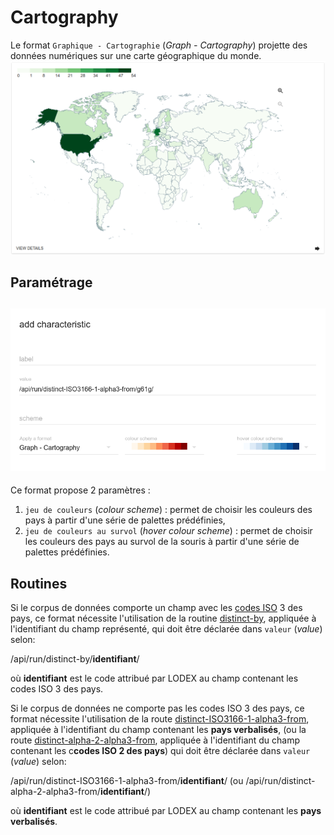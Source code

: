 # Cartography

Le format `Graphique - Cartographie` \(_Graph - Cartography_\) projette des données numériques sur une carte géographique du monde.  
![Exemple de Cartography](/assets/FormatCartography.png)

## Paramétrage

## ![](/assets/FormatCartographyParameters.png)

Ce format propose 2 paramètres :

1. `jeu de couleurs` \(_colour scheme_\) : permet de choisir les couleurs des pays à partir d'une série de palettes prédéfinies,
2. `jeu de couleurs au survol` \(_hover colour scheme_\) : permet de choisir les couleurs des pays au survol de la souris à partir d'une série de palettes prédéfinies.

## Routines

Si le corpus de données comporte un champ avec les [codes ISO](https://fr.wikipedia.org/wiki/ISO_3166-1) 3 des pays, ce format nécessite l'utilisation de la routine [distinct-by](/Configuration/routines/DistinctBy.md), appliquée à l'identifiant du champ représenté, qui doit être déclarée dans `valeur` \(_value_\) selon:

/api/run/distinct-by/**identifiant**/

où **identifiant** est le code attribué par LODEX au champ contenant les codes ISO 3 des pays.

Si le corpus de données ne comporte pas les codes ISO 3 des pays, ce format nécessite l'utilisation de la route [distinct-ISO3166-1-alpha3-from](//Configuration/routines/DistinctISO31661Alpha3From.md), appliquée à l'identifiant du champ contenant les **pays verbalisés**, \(ou la route [distinct-alpha-2-alpha3-from](/Configuration/routines/configurationroutinesdistinctalpha2alpha3frommd.md), appliquée à l'identifiant du champ contenant les c**codes ISO 2 des pays**\) qui doit être déclarée dans `valeur` \(_value_\) selon:

/api/run/distinct-ISO3166-1-alpha3-from/**identifiant**/ \(ou /api/run/distinct-alpha-2-alpha3-from/**identifiant**/\)

où **identifiant** est le code attribué par LODEX au champ contenant les **pays verbalisés**.

